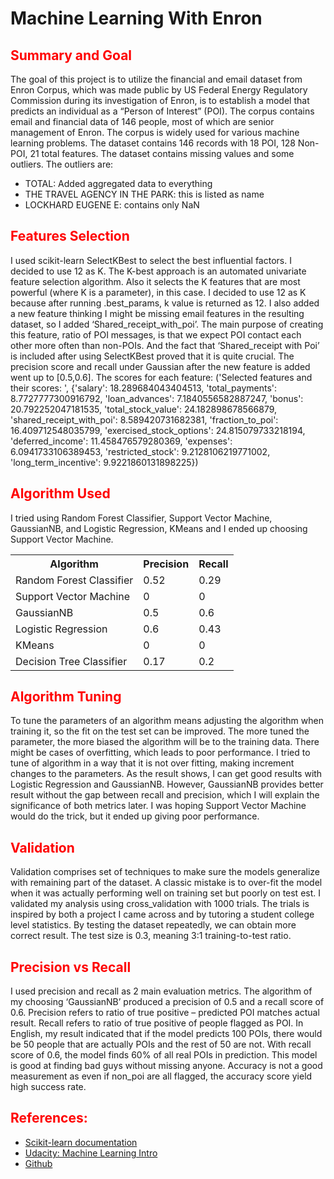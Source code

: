 # Machine Learning With Enron
<style>
h2 {
color: red;
}
</style>

<h2>Summary and Goal</h2> 
<p>
The goal of this project is to utilize the financial and email dataset from Enron Corpus, which was made public by US Federal Energy Regulatory Commission during its investigation of Enron, is to establish a model that predicts an individual as a “Person of Interest” (POI). The corpus contains email and financial data of 146 people, most of which are senior management of Enron. The corpus is widely used for various machine learning problems.
The dataset contains 146 records with 18 POI, 128 Non-POI, 21 total features.
The dataset contains missing values and some outliers.
The outliers are:
<ul>
<li>TOTAL: Added aggregated data to everything</li>
<li>THE TRAVEL AGENCY IN THE PARK: this is listed as name</li>
<li>LOCKHARD EUGENE E: contains only NaN</li>
</ul>
</p>

<h2>Features Selection</h2>
<p> 
I used scikit-learn SelectKBest to select the best influential factors. I decided to use 12 as K. The K-best approach is an automated univariate feature selection algorithm. Also it selects the K features that are most powerful (where K is a parameter), in this case. I decided to use 12 as K because after running .best_params, k value is returned as 12. I also added a new feature thinking I might be missing email features in the resulting dataset, so I added ‘Shared_receipt_with_poi’. The main purpose of creating this feature, ratio of POI messages, is that we expect POI contact each other more often than non-POIs. And the fact that ‘Shared_receipt with Poi’ is included after using SelectKBest proved that it is quite crucial. The precision score and recall under Gaussian after the new feature is added went up to [0.5,0.6]. The scores for each feature: ('Selected features and their scores: ', {'salary': 18.289684043404513, 'total_payments': 8.7727777300916792, 'loan_advances': 7.1840556582887247, 'bonus': 20.792252047181535, 'total_stock_value': 24.182898678566879, 'shared_receipt_with_poi': 8.589420731682381, 'fraction_to_poi': 16.409712548035799, 'exercised_stock_options': 24.815079733218194, 'deferred_income': 11.458476579280369, 'expenses': 6.0941733106389453, 'restricted_stock': 9.2128106219771002, 'long_term_incentive': 9.9221860131898225})
</p>

<h2>Algorithm Used</h2>

<p>I tried using Random Forest Classifier, Support Vector Machine, GaussianNB, and Logistic Regression, KMeans and I ended up choosing Support Vector Machine.
<table style="width:100%">
  <tr>
    <th>Algorithm</th>
    <th>Precision</th> 
    <th>Recall</th>
  </tr>
  <tr>
    <td>Random Forest Classifier</td>
    <td>0.52</td>
    <td>0.29</td>
  </tr>
  <tr>
    <td>Support Vector Machine</td>
    <td>0</td>
    <td>0</td>
  </tr>
  <tr>
    <td>GaussianNB</td>
    <td>0.5</td>
    <td>0.6</td>
  </tr>
  <tr>
    <td>Logistic Regression</td>
    <td>0.6</td>
    <td>0.43</td>
  </tr> 
  <tr>
    <td>KMeans</td>
    <td>0</td>
    <td>0</td>
  </tr> 
  <tr>
    <td>Decision Tree Classifier</td>
    <td>0.17</td>
    <td>0.2</td>
  </tr> 
</table>
</p>

<h2>Algorithm Tuning</h2>
<p>To tune the parameters of an algorithm means adjusting the algorithm when training it, so the fit on the test set can be improved. The more tuned the parameter, the more biased the algorithm will be to the training data. There might be cases of overfitting, which leads to poor performance.
I tried to tune of algorithm in a way that it is not over fitting, making increment changes to the parameters. As the result shows, I can get good results with Logistic Regression and GaussianNB. However, GaussianNB provides better result without the gap between recall and precision, which I will explain the significance of both metrics later.
I was hoping Support Vector Machine would do the trick, but it ended up giving poor performance.</p>

<h2>Validation</h2>
<p>
Validation comprises set of techniques to make sure the models generalize with remaining part of the dataset. A classic mistake is to over-fit the model when it was actually performing well on training set but poorly on test est. I validated my analysis using cross_validation with 1000 trials. The trials is inspired by both a project I came across and by tutoring a student college level statistics. By testing the dataset repeatedly, we can obtain more correct result. The test size is 0.3, meaning 3:1 training-to-test ratio.
</p>

<h2>Precision vs Recall</h2>
<p>
I used precision and recall as 2 main evaluation metrics. The algorithm of my choosing ‘GaussianNB’ produced a precision of 0.5 and a recall score of 0.6.
Precision refers to ratio of true positive – predicted POI matches actual result.
Recall refers to ratio of true positive of people flagged as POI. In English, my result indicated that if the model predicts 100 POIs, there would be 50 people that are actually POIs and the rest of 50 are not. With recall score of 0.6, the model finds 60% of all real POIs in prediction. This model is good at finding bad guys without missing anyone.
Accuracy is not a good measurement as even if non_poi are all flagged, the accuracy score yield high success rate.
</p>

<h2>References:</h2>
<ul>
<li><a href='http://scikit-learn.org/stable/index.html'>Scikit-learn documentation</a></li>
<li><a href='https://classroom.udacity.com/courses/ud120/lessons/2410328539/concepts/24185385370923'>Udacity: Machine Learning Intro</a></li>
<li><a href='https://github.com/lyvinhhung/Udacity-Data-Analyst-Nanodegree/tree/master/p5%20-%20Identify%20Fraud%20from%20Enron%20Email'>Github</a></li>


